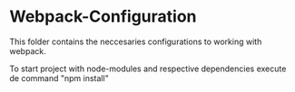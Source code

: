 # Webpack-Configuration
This folder contains the neccesaries configurations to working with webpack.

To start project with node-modules and respective dependencies execute de command "npm install"
